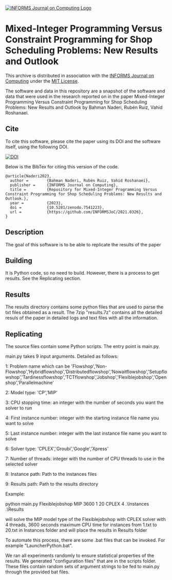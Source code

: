 [![INFORMS Journal on Computing Logo](https://INFORMSJoC.github.io/logos/INFORMS_Journal_on_Computing_Header.jpg)](https://pubsonline.informs.org/journal/ijoc)

# Mixed-Integer Programming Versus Constraint Programming for Shop Scheduling Problems: New Results and Outlook

This archive is distributed in association with the [INFORMS Journal on
Computing](https://pubsonline.informs.org/journal/ijoc) under the [MIT License](LICENSE).

The software and data in this repository are a snapshot of the software and data
that were used in the research reported on in the paper 
Mixed-Integer Programming Versus Constraint Programming for Shop Scheduling Problems: New Results and Outlook by Bahman Naderi, Rubén Ruiz, Vahid Roshanaei. 

## Cite

To cite this software, please cite the paper using its DOI and the software itself, using the following DOI.

[![DOI](https://zenodo.org/badge/DOI/10.5281/zenodo.7541223.svg)](https://doi.org/10.5281/zenodo.7541223)

Below is the BibTex for citing this version of the code.

```
@article{Naderi2023,
  author =        {Bahman Naderi, Rubén Ruiz, Vahid Roshanaei},
  publisher =     {INFORMS Journal on Computing},
  title =         {Repository for Mixed-Integer Programming Versus Constraint Programming for Shop Scheduling Problems: New Results and Outlook.},
  year =          {2023},
  doi =           {10.5281/zenodo.7541223},
  url =           {https://github.com/INFORMSJoC/2021.0326},
}  
```

## Description

The goal of this software is to be able to replicate the results of the paper

## Building

It is Python code, so no need to build. However, there is a process to get results. See the Replicating section.

## Results

The results directory contains some python files that are used to parse the txt files obtained as a result. The 7zip "results.7z" contains all the detailed resuls of the paper in detailed logs and text files with all the information.

## Replicating

The source files contain some Python scripts. The entry point is main.py.

main.py takes 9 input arguments. Detailed as follows:

1:	Problem name which can be 'Flowshop','Non-Flowshop','Hybridflowshop','Distributedflowshop','Nowaitflowshop','Setupflowshop','Tardinessflowshop','TCTflowshop','Jobshop','Flexiblejobshop','Openshop','Parallelmachine'

2: 	Model type: 'CP','MIP'

3:  CPU stopping time: an integer with the number of seconds you want the solver to run

4: 	First instance number: integer with the starting instance file name you want to solve

5:  Last instance number: integer with the last instance file name you want to solve

6: 	Solver type: 'CPLEX','Groubi','Google','Xpress'

7:  Number of threads: integer with the number of CPU threads to use in the selected solver

8:  Instance path: Path to the instances files

9:  Results path: Path to the results directory

Example:

python main.py Flexiblejobshop MIP 3600 1 20 CPLEX 4 .\\Instances .\\Results

will solve the MIP model type of the Flexiblejobshop with CPLEX solver with 4 threads, 3600 seconds maximum CPU time for instances from 1.txt to 20.txt in Instances folder and will place the results in Results folder

To automate this process, there are some .bat files that can be invoked. For example "LauncherPython.bat".

We ran all experiments randomly to ensure statistical properties of the results. We generated "configuration files" that are in the scripts folder.
These files contain random sets of argument strings to be fed to main.py through the provided bat files.
